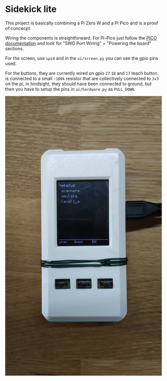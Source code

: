 # Sidekick lite

This project is basically combining a Pi Zero W and a Pi Pico and is a proof of concecpt.

Wiring the components is straightforward. For Pi-Pico just follow the [PICO documentation](https://datasheets.raspberrypi.org/pico/getting-started-with-pico.pdf) and look for "SWD Port Wiring" + "Powering the board" sections. 

For the screen, use `spi0` and in the `ui/screen.py` you can see the gpio pins used. 

For the buttons, they are currently wired on gpio `27` `18` and `17` teach button is connected to a small `~100k` resistor that are collectively connected to `3v3` on the pi, in hindsight, they should have been connected to ground, but then you have to setup the pins in `ui/hardware.py` as `PULL_DOWN`.

![device](img/device.jpg)